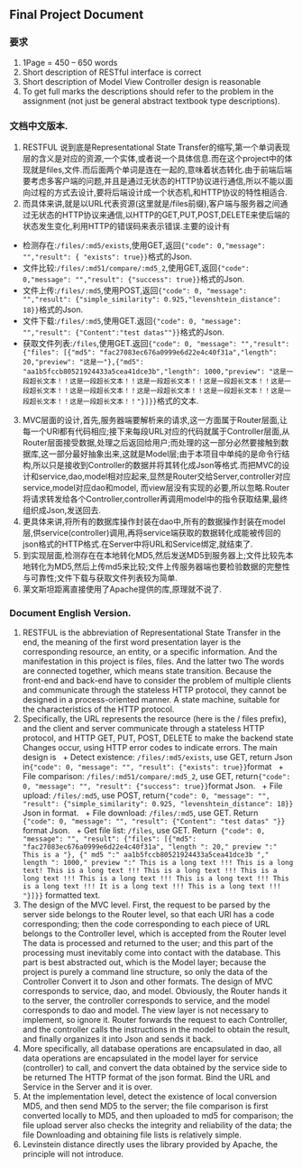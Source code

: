 <!--
 * @Github: https://github.com/Certseeds/CS209A_JAVA2
 * @Organization: SUSTech
 * @Author: nanoseeds
 * @Date: 2020-05-20 16:28:57
 * @LastEditors: nanoseeds
 * @LastEditTime: 2020-05-22 23:50:58
 * @License: CC-BY-NC-SA_V4_0 or any later version 
 -->
## Final Project Document

### 要求
1. 1Page = 450 – 650 words
2. Short description of RESTful interface is  correct
3. Short description of Model View  Controller design is reasonable
4. To get full marks the descriptions should  refer to the problem in the assignment 
(not just be general abstract textbook  type descriptions).

### 文档中文版本.
1. RESTFUL 说到底是Representational State Transfer的缩写,第一个单词表现层的含义是对应的资源,一个实体,或者说一个具体信息.而在这个project中的体现就是files,文件.而后面两个单词是连在一起的,意味着状态转化.由于前端后端要考虑多客户端的问题,并且是通过无状态的HTTP协议进行通信,所以不能以面向过程的方式去设计,要将后端设计成一个状态机,和HTTP协议的特性相适合.
2. 而具体来讲,就是以URL代表资源(这里就是/files前缀),客户端与服务器之间通过无状态的HTTP协议来通信,以HTTP的GET,PUT,POST,DELETE来使后端的状态发生变化,利用HTTP的错误码来表示错误.主要的设计有  
  + 检测存在:`/files/:md5/exists`,使用GET,返回`{"code": 0,"message": "","result": { "exists": true}}`格式的Json.
  + 文件比较:`/files/:md51/compare/:md5_2`,使用GET,返回`{"code": 0,"message": "","result": {"success": true}}`格式的Json.
  + 文件上传:`/files/:md5`,使用POST,返回`{"code": 0, "message": "","result": {"simple_similarity": 0.925,"levenshtein_distance": 18}}`格式的Json.
  + 文件下载:`/files/:md5`,使用GET.返回`{"code": 0, "message": "","result": {"Content":"test datas""}}`格式的Json.
  + 获取文件列表:`/files`,使用GET.返回`{"code": 0, "message": "","result": {"files": [{"md5": "fac27083ec676a0999e6d22e4c40f31a","length": 20,"preview": "这是一"},{"md5": "aa1b5fccb80521924433a5cea41dce3b","length": 1000,"preview": "这是一段超长文本！！这是一段超长文本！！这是一段超长文本！！这是一段超长文本！！这是一段超长文本！！这是一段超长文本！！这是一段超长文本！！这是一段超长文本！！这是一段超长文本！！这是一段超长文本！！"}]}}`格式的文本.
3. MVC层面的设计,首先,服务器端要解析来的请求,这一方面属于Router层面,让每一个URl都有代码相应;接下来每段URL对应的代码就属于Controller层面,从Router层面接受数据,处理之后返回给用户;而处理的这一部分必然要接触到数据库,这一部分最好抽象出来,这就是Model层;由于本项目中单纯的是命令行结构,所以只是接收到Controller的数据并将其转化成Json等格式.而把MVC的设计和service,dao,model相对应起来,显然是Router交给Server,controller对应service,model对应dao和model,
而view层没有实现的必要,所以忽略.Router将请求转发给各个Controller,controller再调用model中的指令获取结果,最终组织成Json,发送回去.
4. 更具体来讲,将所有的数据库操作封装在dao中,所有的数据操作封装在model层,供service(controller)调用,再将service端获取的数据转化成能被传回的json格式的HTTP格式.在Server中将URL和Service绑定,就结束了.
5. 到实现层面,检测存在在本地转化MD5,然后发送MD5到服务器上;文件比较先本地转化为MD5,然后上传md5来比较;文件上传服务器端也要检验数据的完整性与可靠性;文件下载与获取文件列表较为简单.
6. 莱文斯坦距离直接使用了Apache提供的库,原理就不说了.

### Document English Version.
1. RESTFUL is the abbreviation of Representational State Transfer in the end, the meaning of the first word presentation layer is the corresponding resource, an entity, or a specific information. And the manifestation in this project is files, files. And the latter two The words are connected together, which means state transition. Because the front-end and back-end have to consider the problem of multiple clients and communicate through the stateless HTTP protocol, they cannot be designed in a process-oriented manner. A state machine, suitable for the characteristics of the HTTP protocol.
2. Specifically, the URL represents the resource (here is the / files prefix), and the client and server communicate through a stateless HTTP protocol, and HTTP GET, PUT, POST, DELETE to make the backend state Changes occur, using HTTP error codes to indicate errors. The main design is
  + Detect existence: `/files/:md5/exists`, use GET, return Json in` {"code": 0, "message": "", "result": {"exists": true}} `format
  + File comparison: `/files/:md51/compare/:md5_2`, use GET, return` {"code": 0, "message": "", "result": {"success": true}} `format Json.
  + File upload: `/files/:md5`, use POST, return` {"code": 0, "message": "", "result": {"simple_similarity": 0.925, "levenshtein_distance": 18}} ` Json in format.
  + File download: `/files/:md5`, use GET. Return` {"code": 0, "message": "", "result": {"Content": "test datas" "}}` format Json.
  + Get file list: `/files`, use GET. Return` {"code": 0, "message": "", "result": {"files": [{"md5": "fac27083ec676a0999e6d22e4c40f31a", "length ": 20," preview ":" This is a "}, {" md5 ":" aa1b5fccb80521924433a5cea41dce3b "," length ": 1000," preview ":" This is a long text !!! This is a long text! This is a long text !!! This is a long text !!! This is a long text !!! This is a long text !!! This is a long text !!! This is a long text !!! It is a long text !!! This is a long text !!! "}]}}` formatted text.
3. The design of the MVC level. First, the request to be parsed by the server side belongs to the Router level, so that each URl has a code corresponding; then the code corresponding to each piece of URL belongs to the Controller level, which is accepted from the Router level The data is processed and returned to the user; and this part of the processing must inevitably come into contact with the database. This part is best abstracted out, which is the Model layer; because the project is purely a command line structure, so only the data of the Controller Convert it to Json and other formats. The design of MVC corresponds to service, dao, and model. Obviously, the Router hands it to the server, the controller corresponds to service, and the model corresponds to dao and model.
The view layer is not necessary to implement, so ignore it. Router forwards the request to each Controller, and the controller calls the instructions in the model to obtain the result, and finally organizes it into Json and sends it back.
4. More specifically, all database operations are encapsulated in dao, all data operations are encapsulated in the model layer for service (controller) to call, and convert the data obtained by the service side to be returned The HTTP format of the json format. Bind the URL and Service in the Server and it is over.
5. At the implementation level, detect the existence of local conversion MD5, and then send MD5 to the server; the file comparison is first converted locally to MD5, and then uploaded to md5 for comparison; the file upload server also checks the integrity and reliability of the data; the file Downloading and obtaining file lists is relatively simple.
6. Levinstein distance directly uses the library provided by Apache, the principle will not introduce.